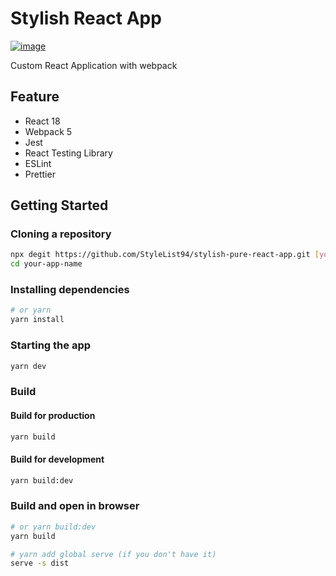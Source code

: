 # Stylish React App

[![image](https://img.shields.io/github/package-json/v/StyleList94/stylish-pure-react-app)](https://github.com/StyleList94/stylish-pure-react-app/releases)

Custom React Application with webpack

## Feature

- React 18
- Webpack 5
- Jest
- React Testing Library
- ESLint
- Prettier

## Getting Started

### Cloning a repository

```bash
npx degit https://github.com/StyleList94/stylish-pure-react-app.git [your-app-name]
cd your-app-name
```

### Installing dependencies

```bash
# or yarn
yarn install
```

### Starting the app

```bash
yarn dev
```

### Build

#### Build for production

```bash
yarn build
```

#### Build for development

```bash
yarn build:dev
```

### Build and open in browser

```bash
# or yarn build:dev
yarn build

# yarn add global serve (if you don't have it)
serve -s dist
```
